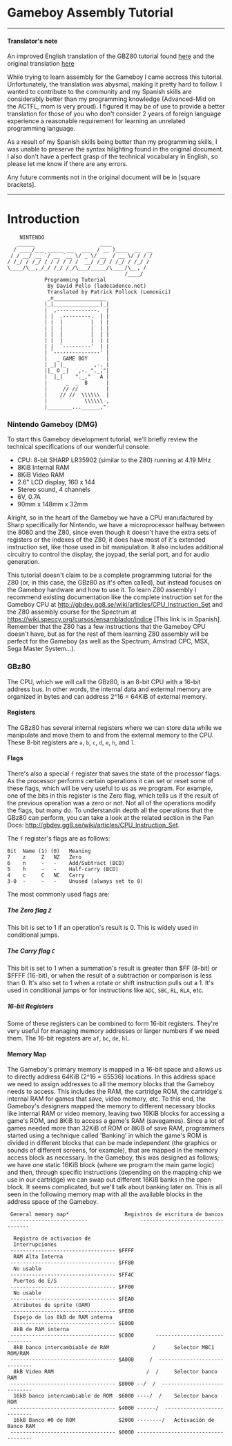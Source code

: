 # Gameboy Assembly Tutorial

---

#### Translator's note
An improved English translation of the GBZ80 tutorial found [here](http://wiki.ladecadence.net/doku.php?id=tutorial_de_ensamblador) and the original translation [here](https://gb-archive.github.io/salvage/tutorial_de_ensamblador/tutorial_de_ensamblador%20%5BLa%20decadence%5D.html)


While trying to learn assembly for the Gameboy I came accross this tutorial. Unfortunately, the translation was abysmal, making it pretty hard to follow. I wanted to contribute to the community and my Spanish skills are considerably better than my programming knowledge (Advanced-Mid on the ACTFL, mom is very proud). I figured it may be of use to provide a better translation for those of you who don't consider 2 years of foreign language experience a reasonable requirement for learning an unrelated programming language.

As a result of my Spanish skills being better than my programming skills, I was unable to preserve the syntax hilighting found in the original document. I also don't have a perfect grasp of the technical vocabulary in English, so please let me know if there are any errors.

Any future comments not in the original document will be in [square brackets].

---

# Introduction
```
    NINTENDO
   ______                     ____             
  / ____/___ _____ ___  ___  / __ )____  __  __
 / / __/ __ `/ __ `__ \/ _ \/ __  / __ \/ / / /
/ /_/ / /_/ / / / / / /  __/ /_/ / /_/ / /_/ / 
\____/\__,_/_/ /_/ /_/\___/_____/\____/\__, /  
                                      /____/   
			Programming Tutorial
			 By David Pello (ladecadence.net)
			 Translated by Patrick Pollock (Lemonici)
             _n_________________     
            |_|_______________|_|    
            |  ,-------------.  |    
            | |  .---------.  | |    
            | |  |         |  | |    
            | |  |         |  | |    
            | |  |         |  | |    
            | |  |         |  | |    
            | |  `---------'  | |   
            | `---------------' |  
            |   _ GAME BOY      |    
            | _| |_         ,-. |    
            ||_ O _|   ,-. "._,"|    
            |  |_|    "._,"   A | 
            |      _  _  B      |
            |     // //         |    
            |    // //  \\\\\\  |    
            |    `  `    \\\\\\ ,    
            |________...______,"     

```
### Nintendo Gameboy (DMG)

To start this Gameboy development tutorial, we'll briefly review the technical specifications of our wonderful console:

+ CPU: 8-bit SHARP LR35902 (similar to the Z80) running at 4.19 MHz
+ 8KiB Internal RAM
+ 8KiB Video RAM
+ 2.6" LCD display, 160 x 144
+ Stereo sound, 4 channels
+ 6V, 0.7A
+ 90mm x 148mm x 32mm

Alright, so in the heart of the Gameboy we have a CPU manufactured by Sharp specifically for Nintendo, we have a microprocessor halfway between the 8080 and the Z80, since even though it doesn't have the extra sets of registers or the indexes of the Z80, it does have most of it's extended instruction set, like those used in bit manipulation. It also includes additional circuitry to control the display, the joypad, the serial port, and for audio generation.

This tutorial doesn't claim to be a complete programming tutorial for the Z80 (or, in this case, the GBz80 as it's often called), but instead focuses on the Gameboy hardware and how to use it. To learn Z80 assembly I recommend existing documentation like the complete instruction set for the Gameboy CPU at http://gbdev.gg8.se/wiki/articles/CPU_Instruction_Set and the Z80 assembly course for the Spectrum at https://wiki.speccy.org/cursos/ensamblador/indice [This link is in Spanish]. Remember that the Z80 has a few instructions that the Gameboy CPU doesn't have, but as for the rest of them learning Z80 assembly will be perfect for the Gameboy (as well as the Spectrum, Amstrad CPC, MSX, Sega Master System...).

### GBz80
The CPU, which we will call the GBz80, is an 8-bit CPU with a 16-bit address bus. In other words, the internal data and extermal memory are organized in bytes and can address 2^16 = 64KiB of external memory.

#### Registers
The GBz80 has several internal registers where we can store data while we manipulate and move them to and from the external memory to the CPU. These 8-bit registers are `a`, `b`, `c`, `d`, `e`, `h`, and `l`.

#### Flags
There's also a special `f` register that saves the state of the processor flags. As the processor performs certain operations it can set or reset some of these flags, which will be very useful to us as we program. For example, one of the bits in this register is the Zero flag, which tells us if the result of the previous operation was a zero or not. Not all of the operations modify the flags, but many do. To understandin depth all the operations that the GBz80 can perform, you can take a look at the related section in the Pan Docs: http://gbdev.gg8.se/wiki/articles/CPU_Instruction_Set.

The `f` register's flags are as follows:
```
Bit  Name (1) (0)   Meaning
7    z     Z   NZ   Zero 
6    n     -   -    Add/Subtract (BCD)
5    h     -   -    Half-carry (BCD)
4    c     C   NC   Carry
3-0  -     -   -    Unused (always set to 0)
```

The most commonly used flags are:
##### The Zero flag `Z`
This bit is set to 1 if an operation's result is 0. This is widely used in conditional jumps.
##### The Carry flag `C`
This bit is set to 1 when a summation's result is greater than $FF (8-bit) or $FFFF (16-bit), or when the result of a subtraction or comparison is less than 0. It's also set to 1 when a rotate or shift instruction pulls out a 1. It's used in conditional jumps or for instructions like `ADC`, `SBC`, `RL`, `RLA`, etc.
##### 16-bit Registers
Some of these registers can be combined to form 16-bit registers. They're very useful for managing memory addresses or larger numbers if we need them. The 16-bit registers are `af`, `bc`, `de`, `hl`.

#### Memory Map
The Gameboy's primary memory is mapped in a 16-bit space and allows us to directly address 64KiB (2^16 = 65536) locations. In this address space we need to assign addresses to all the memory blocks that the Gameboy needs to access. This includes the RAM, the cartridge ROM, the cartridge's internal RAM for games that save, video memory, etc. To this end, the Gameboy's designers mapped the memory to different necessary blocks like internal RAM or video memory, leaving two 16KiB blocks for accessing a game's ROM, and 8KiB to access a game's RAM (savegames). Since a lot of games needed more than 32KiB of ROM or 8KiB of save RAM, programmers started using a technique called 'Banking' in which the game's ROM is divided in different blocks that can be made independent (the graphics or sounds of different screens, for example), that are mapped in the memory access block as necessary. In the Gameboy, this was designed as follows; we have one static 16KiB block (where we program the main game logic) and then, through specific instructions (depending on the mapping chip we use in our cartridge) we can swap out different 16KiB banks in the open block. It seems complicated, but we'll talk about banking later on. This is all seen in the following memory map with all the available blocks in the address space of the Gameboy.
```
 General memory map*                  Registros de escritura de bancos
 -------------------------                 ----------------------------------

  Registro de activacion de 
  Interrupciones
 ---------------------------------- $FFFF
  RAM Alta Interna
 ---------------------------------- $FF80
  No usable
 ---------------------------------- $FF4C
  Puertos de E/S
 ---------------------------------- $FF00
  No usable
 ---------------------------------- $FEA0
  Atributos de sprite (OAM)
 ---------------------------------- $FE00
  Espejo de los 8kB de RAM interna 
 ---------------------------------- $E000
  8kB de RAM interna
 ---------------------------------- $C000       ------------------------------
  8kB banco intercambiable de RAM              /      Selector MBC1 ROM/RAM
 ---------------------------------- $A000     /  -----------------------------
  8kB Video RAM                              /  /     Selector banco RAM 
 ---------------------------------- $8000 --/  /  ----------------------------
  16kB banco intercambiable de ROM  $6000 ----/  /    Selector banco ROM 
 ---------------------------------- $4000 ------/  ---------------------------
  16kB Banco #0 de ROM              $2000 --------/   Activación de Banco RAM
 ---------------------------------- $0000 ------------------------------------
```
